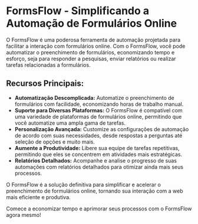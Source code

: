 # FormsFlow - Simplificando a Automação de Formulários Online

O FormsFlow é uma poderosa ferramenta de automação projetada para facilitar a interação com formulários online. Com o FormsFlow, você pode automatizar o preenchimento de formulários, economizando tempo e esforço, seja para responder a pesquisas, enviar relatórios ou realizar tarefas relacionadas a formulários.

## Recursos Principais:

- **Automatização Descomplicada:** Automatize o preenchimento de formulários com facilidade, economizando horas de trabalho manual.
- **Suporte para Diversas Plataformas:** O FormsFlow é compatível com uma variedade de plataformas de formulários online, permitindo que você automatize uma ampla gama de tarefas.
- **Personalização Avançada:** Customize as configurações de automação de acordo com suas necessidades, desde respostas a perguntas até seleção de opções e muito mais.
- **Aumente a Produtividade:** Libere sua equipe de tarefas repetitivas, permitindo que eles se concentrem em atividades mais estratégicas.
- **Relatórios Detalhados:** Acompanhe e analise o progresso de suas automações com relatórios detalhados para otimizar ainda mais seus processos.

O FormsFlow é a solução definitiva para simplificar e acelerar o preenchimento de formulários online, tornando sua interação com a web mais eficiente e produtiva.

Comece a economizar tempo e aprimorar seus processos com o FormsFlow agora mesmo!
